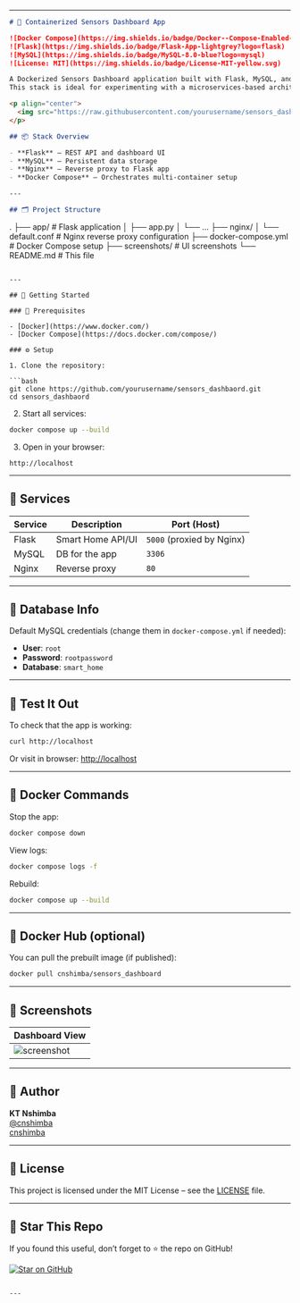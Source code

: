 
---

```markdown
# 🏡 Containerized Sensors Dashboard App

![Docker Compose](https://img.shields.io/badge/Docker--Compose-Enabled-blue?logo=docker)
![Flask](https://img.shields.io/badge/Flask-App-lightgrey?logo=flask)
![MySQL](https://img.shields.io/badge/MySQL-8.0-blue?logo=mysql)
![License: MIT](https://img.shields.io/badge/License-MIT-yellow.svg)

A Dockerized Sensors Dashboard application built with Flask, MySQL, and Nginx.
This stack is ideal for experimenting with a microservices-based architecture in a local or development environment.

<p align="center">
  <img src="https://raw.githubusercontent.com/yourusername/sensors_dashboard/main/screenshots/dashboard.png" alt="Smart Home Dashboard Screenshot" width="600"/>
</p>

## 📦 Stack Overview

- **Flask** – REST API and dashboard UI
- **MySQL** – Persistent data storage
- **Nginx** – Reverse proxy to Flask app
- **Docker Compose** – Orchestrates multi-container setup

---

## 🗂 Project Structure

```
.
├── app/                  # Flask application
│   ├── app.py
│   └── ...
├── nginx/
│   └── default.conf      # Nginx reverse proxy configuration
├── docker-compose.yml    # Docker Compose setup
├── screenshots/          # UI screenshots
└── README.md             # This file
```

---

## 🚀 Getting Started

### 🔧 Prerequisites

- [Docker](https://www.docker.com/)
- [Docker Compose](https://docs.docker.com/compose/)

### ⚙️ Setup

1. Clone the repository:

```bash
git clone https://github.com/yourusername/sensors_dashbaord.git
cd sensors_dashbaord
```

2. Start all services:

```bash
docker compose up --build
```

3. Open in your browser:

```
http://localhost
```

---

## 🔌 Services

| Service | Description       | Port (Host) |
|---------|-------------------|-------------|
| Flask   | Smart Home API/UI | `5000` (proxied by Nginx) |
| MySQL   | DB for the app    | `3306`      |
| Nginx   | Reverse proxy     | `80`        |

---

## 🐬 Database Info

Default MySQL credentials (change them in `docker-compose.yml` if needed):

- **User**: `root`
- **Password**: `rootpassword`
- **Database**: `smart_home`

---

## 🧪 Test It Out

To check that the app is working:

```bash
curl http://localhost
```

Or visit in browser: [http://localhost](http://localhost)

---

## 🧰 Docker Commands

Stop the app:

```bash
docker compose down
```

View logs:

```bash
docker compose logs -f
```

Rebuild:

```bash
docker compose up --build
```

---

## 🐳 Docker Hub (optional)

You can pull the prebuilt image (if published):

```bash
docker pull cnshimba/sensors_dashboard
```

---

## 📸 Screenshots

| Dashboard View |
|----------------|
| ![screenshot](https://raw.githubusercontent.com/cnshimba/smart-home-system/main/screenshots/dashboard.png) |

---

## 👤 Author

**KT Nshimba**  
[@cnshimba](https://github.com/cnshimba)  
[cnshimba](https://hub.docker.com/u/cnshimba)

---

## 📄 License

This project is licensed under the MIT License – see the [LICENSE](LICENSE) file.

---

## 🌟 Star This Repo

If you found this useful, don’t forget to ⭐ the repo on GitHub!

[![Star on GitHub](https://img.shields.io/github/stars/yourusername/smart-home-system.svg?style=social)](https://github.com/yourusername/smart-home-system)
```

---

